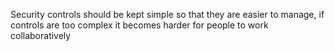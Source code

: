 Security controls should be kept simple so that they are easier to manage, if controls are too complex it becomes harder for people to work collaboratively 